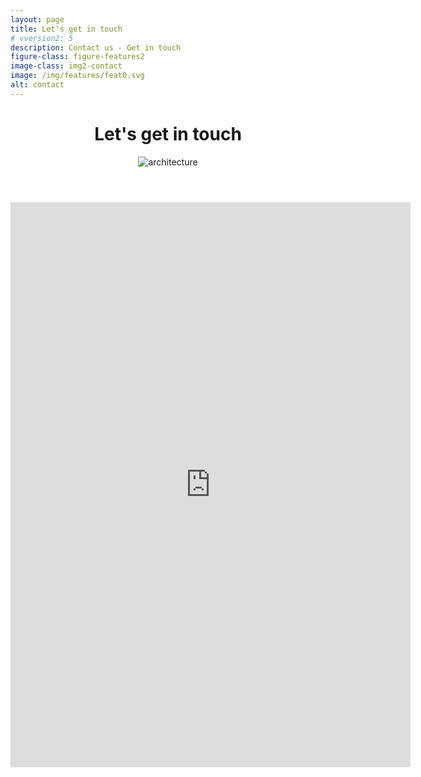 ```yaml
---
layout: page
title: Let's get in touch
# vversion2: 5
description: Contact us - Get in touch
figure-class: figure-features2
image-class: img2-contact
image: /img/features/feat0.svg
alt: contact
---
```



<!-- Banner -->
<!-- jeca -->
<header class="ov-banner">
    <div class="container">
		<h1>Let's get in touch</h1>
		<div class="d-flex justify-content-center">
			<figure class="figure-features2">
				<img height="" width="" src="{{ site.url }}/img/contact/contact2.svg" alt="architecture"	class="img-fluid img2-contact">
			</figure>
		</div>
    </div>
</header>



<article class="ov-about">
  <div class="container">
    <div class="ov-about-row pb-0 pt-4">
      <iframe src="https://docs.google.com/forms/d/e/1FAIpQLSeigK4fwhZPYUv0iRoleoRTPrrMSftGYHmEBAB8AGNg88SkjA/viewform?embedded=true" width="640" height="904" frameborder="0" marginheight="0" marginwidth="0">Loading…</iframe>
    </div>
  </div>
</article>


<!-- We look forward to hearing from you! -->


	
